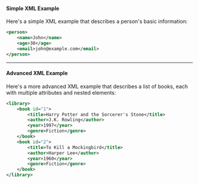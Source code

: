 #### Simple XML Example
Here's a simple XML example that describes a person's basic information:

```xml
<person>
    <name>John</name>
    <age>30</age>
    <email>john@example.com</email>
</person>
```
---
#### Advanced XML Example

Here's a more advanced XML example that describes a list of books, each with multiple attributes and nested elements:

```xml
<library>
    <book id="1">
        <title>Harry Potter and the Sorcerer's Stone</title>
        <author>J.K. Rowling</author>
        <year>1997</year>
        <genre>Fiction</genre>
    </book>
    <book id="2">
        <title>To Kill a Mockingbird</title>
        <author>Harper Lee</author>
        <year>1960</year>
        <genre>Fiction</genre>
    </book>
</library>
```
